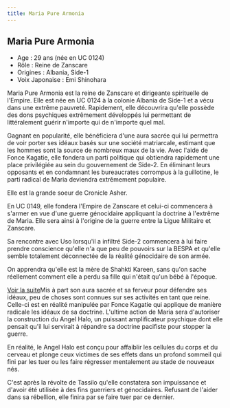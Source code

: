 ```yaml
---
title: Maria Pure Armonia
---
```


Maria Pure Armonia
------------------



* Age : 29 ans (née en UC 0124)
* Rôle : Reine de Zanscare
* Origines : Albania, Side-1
* Voix Japonaise : Emi Shinohara


Maria Pure Armonia est la reine de Zanscare et dirigeante spirituelle de l'Empire. Elle est née en UC 0124 à la colonie Albania de Side-1 et a vécu dans une extrême pauvreté. Rapidement, elle découvrira qu'elle possède des dons psychiques extrêmement développés lui permettant de littéralement guérir n'importe qui de n'importe quel mal. 
  
Gagnant en popularité, elle bénéficiera d'une aura sacrée qui lui permettra de voir porter ses idéaux basés sur une société matriarcale, estimant que les hommes sont la source de nombreux maux de la vie. Avec l'aide de Fonce Kagatie, elle fondera un parti politique qui obtiendra rapidement une place privilégiée au sein du gouvernement de Side-2. En éliminant leurs opposants et en condamnant les bureaucrates corrompus à la guillotine, le parti radical de Maria deviendra extrêmement populaire. 
  
Elle est la grande soeur de Cronicle Asher. 



En UC 0149, elle fondera l'Empire de Zanscare et celui-ci commencera à s'armer en vue d'une guerre génocidaire appliquant la doctrine à l'extrême de Maria. Elle sera ainsi à l'origine de la guerre entre la Ligue Militaire et Zanscare.
  
Sa rencontre avec Uso lorsqu'il a infiltré Side-2 commencera à lui faire prendre conscience qu'elle n'a que peu de pouvoirs sur la BESPA et qu'elle semble totalement déconnectée de la réalité génocidaire de son armée.
  
On apprendra qu'elle est la mère de Shahkti Kareen, sans qu'on sache réellement comment elle a perdu sa fille qui n'était qu'un bébé à l'époque.


[Voir la suite](javascript:spoiler();)Mis à part son aura sacrée et sa ferveur pour défendre ses idéaux, peu de choses sont connues sur ses activités en tant que reine. Celle-ci est en réalité manipulée par Fonce Kagatie qui applique de manière radicale les idéaux de sa doctrine. L'ultime action de Maria sera d'autoriser la construction du Angel Halo, un puissant amplificateur psychique dont elle pensait qu'il lui servirait à répandre sa doctrine pacifiste pour stopper la guerre. 


En réalité, le Angel Halo est conçu pour affaiblir les cellules du corps et du cerveau et plonge ceux victimes de ses effets dans un profond sommeil qui fini par les tuer ou les faire régresser mentalement au stade de nouveaux nés. 
  
C'est après la révolte de Tassilo qu'elle constatera son impuissance et d'avoir été utilisée à des fins guerriers et génocidaires. Refusant de l'aider dans sa rébellion, elle finira par se faire tuer par ce dernier. 


